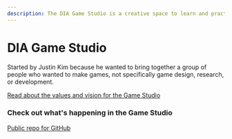 ```yaml
---
description: The DIA Game Studio is a creative space to learn and practice game making.
---
```


# DIA Game Studio

Started by Justin Kim because he wanted to bring together a group of people who wanted to make games, not specifically game design, research, or development.

[Read about the values and vision for the Game Studio](https://www.diadesign.io/game-studio)


### Check out what's happening in the Game Studio

[Public repo for GitHub](https://github.com/DIADesignGuild/game-studio)


